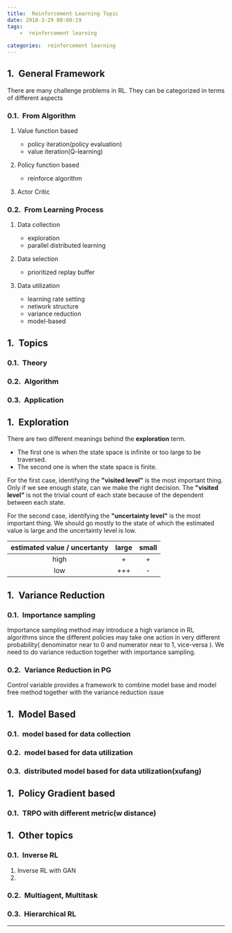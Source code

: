 ```yaml
---
title:  Reinforcement Learning Topic 
date: 2018-3-29 00:00:19
tags:
    -  reinforcement learning
  
categories:  reinforcement learning
---
```



##  General Framework

 There are many challenge problems in RL. They can be categorized in terms of different aspects
 
###  From Algorithm 

 1. Value function based

	 - policy iteration(policy evaluation)
	 - value iteration(Q-learning)

 2. Policy function based

 	 - reinforce algorithm

 3. Actor Critic

###  From Learning Process

  1. Data collection
     * exploration
	 * parallel distributed learning
	 

  2. Data selection

      * prioritized replay buffer

  3. Data utilization
      
     * learning rate setting
     * network structure
     * variance reduction
     * model-based


##   Topics 

###   Theory

###   Algorithm

###   Application

## Exploration

There are two different meanings behind the **exploration** term.
* The first one is when the state space is infinite or too large to be traversed.
* The second one is when the state space is finite. 

 For the first case, identifying the **"visited level"** is the most important thing. Only if we see enough  state, can we make the right decision. The **"visited level"** is not the trivial count of each state because of the dependent between each state.

For the second case, identifying the **"uncertainty level"** is the most important thing. We should go mostly to the state of which the estimated value is large and the uncertainty level is low.

| estimated value / uncertanty	 | large   | small |
| :--------------------------:   | :-----: | :----: |
| high                       	 | +       |   +    |
| low                            | +++     | -       |


 
## Variance Reduction

### Importance sampling
Importance sampling method may introduce a high variance in RL algorithms since the different policies may take one action in very different probability( denominator near to 0 and numerator near to 1, vice-versa ). We need to do variance reduction together with importance sampling.

### Variance Reduction in PG
Control variable provides a framework to combine model base and model free method together with the variance reduction issue

## Model Based

### model based for data collection

### model based for data utilization

### distributed model based for data utilization(xufang)

## Policy Gradient based
### TRPO with different metric(w distance)


## Other topics

### Inverse RL
1. Inverse RL with GAN
2. 
### Multiagent, Multitask

### Hierarchical RL
 








-------------------------
<style type="text/css">
    h1 { counter-reset: h2counter; }
    h2 { counter-reset: h3counter; }
    h3 { counter-reset: h4counter; }
    h4 { counter-reset: h5counter; }
    h5 { counter-reset: h6counter; }
    h6 { }
    h2:before {
      counter-increment: h2counter;
      content: counter(h2counter) ".\0000a0\0000a0";
    }
    h3:before {
      counter-increment: h3counter;
      content: counter(h2counter) "."
                counter(h3counter) ".\0000a0\0000a0";
    }
    h4:before {
      counter-increment: h4counter;
      content: counter(h2counter) "."
                counter(h3counter) "."
                counter(h4counter) ".\0000a0\0000a0";
    }
    h5:before {
      counter-increment: h5counter;
      content: counter(h2counter) "."
                counter(h3counter) "."
                counter(h4counter) "."
                counter(h5counter) ".\0000a0\0000a0";
    }
    h6:before {
      counter-increment: h6counter;
      content: counter(h2counter) "."
                counter(h3counter) "."
                counter(h4counter) "."
                counter(h5counter) "."
                counter(h6counter) ".\0000a0\0000a0";
    }
</style>

